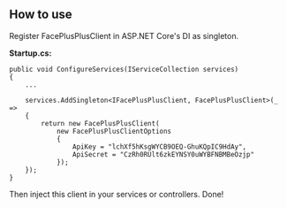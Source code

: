 ## How to use
Register FacePlusPlusClient in ASP.NET Core's DI as singleton.  
  
**Startup.cs:**
```
public void ConfigureServices(IServiceCollection services)
{
    ...
    
    services.AddSingleton<IFacePlusPlusClient, FacePlusPlusClient>(_ =>
    {
        return new FacePlusPlusClient(
            new FacePlusPlusClientOptions
            {
                ApiKey = "lchXf5hKsgWYCB9OEQ-GhuKQpIC9HdAy",
                ApiSecret = "CzRh0RUlt6zkEYNSY0uWYBFNBMBeOzjp"
            });
    });
}
```

Then inject this client in your services or controllers. Done!